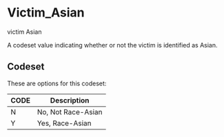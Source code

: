 
# Victim_Asian

victim Asian

A codeset value indicating whether or not the victim is identified as Asian.

## Codeset

These are options for this codeset:

| CODE   | Description        |
|--------|--------------------|
| N      | No, Not Race-Asian |
| Y      | Yes, Race-Asian    |

    